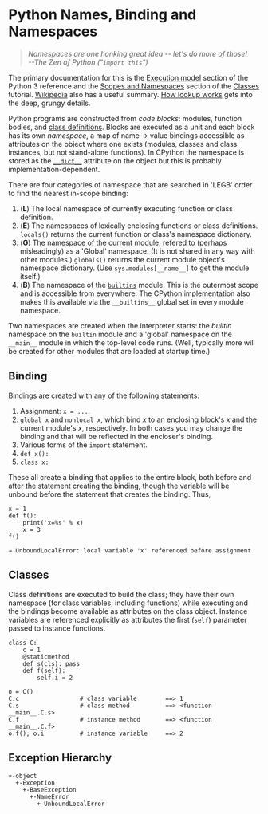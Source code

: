 Python Names, Binding and Namespaces
====================================

> _Namespaces are one honking great idea -- let's do more of those!_  
> _--The Zen of Python ("`import this`")_

The primary documentation for this is the [Execution model] section of
the Python 3 reference and the [Scopes and Namespaces] section of the
[Classes] tutorial. [Wikipedia] also has a useful summary. [How lookup
works][hlw] gets into the deep, grungy details.

Python programs are constructed from _code blocks_: modules, function
bodies, and [class definitions]. Blocks are executed as a unit and
each block has its own _namespace_, a map of name → value bindings
accessible as attributes on the object where one exists (modules,
classes and class instances, but not stand-alone functions). In
CPython the namespace is stored as the [`__dict__`] attribute on the
object but this is probably implementation-dependent.

There are four categories of namespace that are searched in 'LEGB'
order to find the nearest in-scope binding:

1. (__L__) The local namespace of currently executing function or
   class definition.
2. (__E__) The namespaces of lexically enclosing functions or class
   definitions. `locals()` returns the current function or class's
   namespace dictionary.
3. (__G__) The namespace of the current module, refered to (perhaps
   misleadingly) as a 'Global' namespace. (It is not shared in any
   way with other modules.) `globals()` returns the current module
   object's namespace dictionary. (Use `sys.modules[__name__]` to
   get the module itself.)
4. (__B__) The namespace of the [`builtins`] module. This is the
   outermost scope and is accessible from everywhere. The CPython
   implementation also makes this available via the `__builtins__`
   global set in every module namespace.

Two namespaces are created when the interpreter starts: the _builtin_
namespace on the `builtin` module and a 'global' namespace on the
`__main__` module in which the top-level code runs. (Well, typically
more will be created for other modules that are loaded at startup
time.)


Binding
-------

Bindings are created with any of the following statements:

1. Assignment: `x = ...`.
2. `global x` and `nonlocal x`, which bind _x_ to an enclosing block's
   _x_ and the current module's _x_, respectively. In both cases you
   may change the binding and that will be reflected in the encloser's
   binding.
3. Various forms of the `import` statement.
4. `def x():`
5. `class x:`

These all create a binding that applies to the entire block, both
before and after the statement creating the binding, though the
variable will be unbound before the statement that creates the
binding. Thus,

    x = 1
    def f():
        print('x=%s' % x)
        x = 3    
    f()

    ⇒ UnboundLocalError: local variable 'x' referenced before assignment


Classes
-------

Class definitions are executed to build the class; they have their own
namespace (for class variables, including functions) while executing
and the bindings become available as attributes on the class object.
Instance variables are referenced explicitly as attributes the first
(`self`) parameter passed to instance functions.

    class C:
        c = 1
        @staticmethod
        def s(cls): pass
        def f(self):
            self.i = 2

    o = C()
    C.c                 # class variable        ==> 1
    C.s                 # class method          ==> <function __main__.C.s>
    C.f                 # instance method       ==> <function __main__.C.f>
    o.f(); o.i          # instance variable     ==> 2


Exception Hierarchy
-------------------

    +-object
      +-Exception
        +-BaseException
          +-NameError
            +-UnboundLocalError



[`__dict__`]: https://docs.python.org/3/library/stdtypes.html#object.__dict__
[`builtins`]: https://docs.python.org/3/library/builtins.html
[class definitions]: https://docs.python.org/3/reference/compound_stmts.html#class
[classes]: https://docs.python.org/3/tutorial/classes.html
[execution model]: https://docs.python.org/3/reference/executionmodel.html
[hlw]: https://stupidpythonideas.blogspot.com/2015/12/how-lookup-works.html
[scopes and namespaces]: https://docs.python.org/3/tutorial/classes.html#python-scopes-and-namespaces
[wikipedia]: https://en.wikipedia.org/wiki/Scope_(computer_science)#Python
